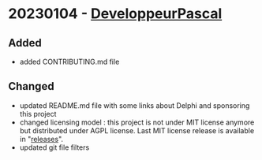 # 20230104 - [DeveloppeurPascal](https://github.com/DeveloppeurPascal)

## Added

* added CONTRIBUTING.md file

## Changed

* updated README.md file with some links about Delphi and sponsoring this project
* changed licensing model : this project is not under MIT license anymore but distributed under AGPL license. Last MIT license release is available in "[releases](https://github.com/DeveloppeurPascal/ExeBulkSigning/releases/tag/1.0.1)".
* updated git file filters
